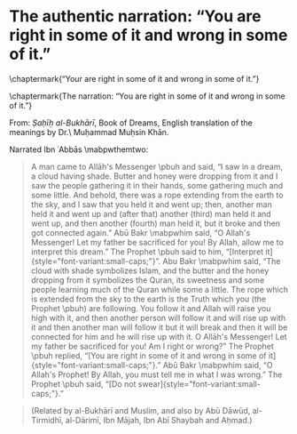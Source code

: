 
# The authentic narration: “You are right in some of it and wrong in some of it.”

\chaptermark{“Your are right in some of it and wrong in some of it.”}

<!-- \chapter[toc version]{doc version} -->
<!-- \chaptermark{version for header} -->

\chaptermark{The narration: “You are right in some of it and wrong in some of it.”}

From: _Ṣaḥīḥ al-Bukhārī_, Book of Dreams, English translation of the meanings by Dr.\ Muḥammad Muḥsin Khān.

Narrated Ibn ʿAbbās \mabpwthemtwo:

> A man came to Allāh's Messenger \pbuh and said, “I saw in a dream, a cloud having shade. Butter and honey were dropping from it and I saw the people gathering it in their hands, some gathering much and some little. And behold, there was a rope extending from the earth to the sky, and I saw that you held it and went up; then, another man held it and went up and (after that) another (third) man held it and went up, and then another (fourth) man held it, but it broke and then got connected again.” Abū Bakr \mabpwhim said, “O Allah's Messenger! Let my father be sacrificed for you! By Allah, allow me to interpret this dream.” The Prophet \pbuh said to him, “[Interpret it]{style="font-variant:small-caps;"}”. Abu Bakr \mabpwhim said, “The cloud with shade symbolizes Islam, and the butter and the honey dropping from it symbolizes the Quran, its sweetness and some people learning much of the Quran while some a little. The rope which is extended from the sky to the earth is the Truth which you (the Prophet \pbuh) are following. You follow it and Allah will raise you high with it, and then another person will follow it and will rise up with it and then another man  will follow it but it will break and then it will be connected for him and he will rise up with it. O Allāh's Messenger! Let my father be sacrificed for you! Am I right or wrong?” The Prophet \pbuh replied, “[You are right in some of it and wrong in some of it]{style="font-variant:small-caps;"}.” Abū Bakr \mabpwhim said, “O Allah's Prophet! By Allah, you must tell me in what I was wrong.” The Prophet \pbuh said, “[Do not swear]{style="font-variant:small-caps;"}.”

> (Related by al-Bukhārī and Muslim, and also by Abū Dāwūd, al-Tirmidhī, al-Dārimī, Ibn Mājah, Ibn Abī Shaybah and Aḥmad.)


